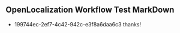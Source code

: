 ## OpenLocalization Workflow Test MarkDown
* 199744ec-2ef7-4c42-942c-e3f8a6daa6c3 thanks!

<!--HONumber=Aug16_HO2-->


